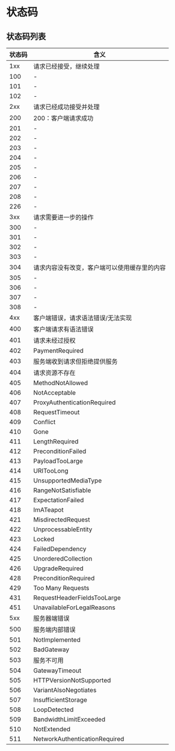 # 状态码

## 状态码列表

状态码 | 含义
--- | -----------------------------
1xx | 请求已经接受，继续处理
100 | -
101 | -
102 | -
2xx | 请求已经成功接受并处理
200 | 200：客户端请求成功
201 | -
202 | -
203 | -
204 | -
205 | -
206 | -
207 | -
208 | -
226 | -
3xx | 请求需要进一步的操作
300 | -
301 | -
302 | -
303 | -
304 | 请求内容没有改变，客户端可以使用缓存里的内容
305 | -
306 | -
307 | -
308 | -
4xx | 客户端错误，请求语法错误/无法实现
400 | 客户端请求有语法错误
401 | 请求未经过授权
402 | PaymentRequired
403 | 服务端收到请求但拒绝提供服务
404 | 请求资源不存在
405 | MethodNotAllowed
406 | NotAcceptable
407 | ProxyAuthenticationRequired
408 | RequestTimeout
409 | Conflict
410 | Gone
411 | LengthRequired
412 | PreconditionFailed
413 | PayloadTooLarge
414 | URITooLong
415 | UnsupportedMediaType
416 | RangeNotSatisfiable
417 | ExpectationFailed
418 | ImATeapot
421 | MisdirectedRequest
422 | UnprocessableEntity
423 | Locked
424 | FailedDependency
425 | UnorderedCollection
426 | UpgradeRequired
428 | PreconditionRequired
429 | Too Many Requests
431 | RequestHeaderFieldsTooLarge
451 | UnavailableForLegalReasons
5xx | 服务器端错误
500 | 服务端内部错误
501 | NotImplemented
502 | BadGateway
503 | 服务不可用
504 | GatewayTimeout
505 | HTTPVersionNotSupported
506 | VariantAlsoNegotiates
507 | InsufficientStorage
508 | LoopDetected
509 | BandwidthLimitExceeded
510 | NotExtended
511 | NetworkAuthenticationRequired
